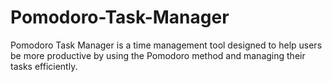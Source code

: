 # Pomodoro-Task-Manager
Pomodoro Task Manager is a time management tool designed to help users be more productive by using the Pomodoro method and managing their tasks efficiently. 
